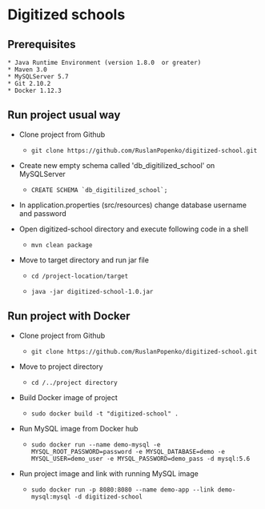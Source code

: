 Digitized schools
=================

Prerequisites
-------------

    * Java Runtime Environment (version 1.8.0  or greater)
    * Maven 3.0
    * MySQLServer 5.7
    * Git 2.10.2
    * Docker 1.12.3

Run project usual way
---------------------

- Clone project from Github

    - `git clone https://github.com/RuslanPopenko/digitized-school.git`

- Create new empty schema called 'db_digitilized_school' on MySQLServer

    - ``CREATE SCHEMA `db_digitilized_school`;``

- In application.properties (src/resources) change database username and password

- Open digitized-school directory and execute following code in a shell

    - `mvn clean package`

- Move to target directory and run jar file

    - `cd /project-location/target`

    - `java -jar digitized-school-1.0.jar`

Run project with Docker
-----------------------

- Clone project from Github

    - `git clone https://github.com/RuslanPopenko/digitized-school.git`

- Move to project directory

    - `cd /../project directory`

- Build Docker image of project

    - `sudo docker build -t "digitized-school" .`

- Run MySQL image from Docker hub

    - `sudo docker run --name demo-mysql -e MYSQL_ROOT_PASSWORD=password -e MYSQL_DATABASE=demo -e MYSQL_USER=demo_user -e MYSQL_PASSWORD=demo_pass -d mysql:5.6`

- Run project image and link with running MySQL image

    - `sudo docker run -p 8080:8080 --name demo-app --link demo-mysql:mysql -d digitized-school`



